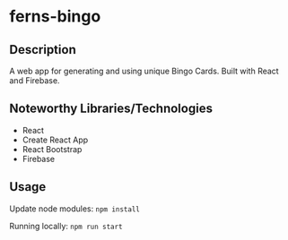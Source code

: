 # ferns-bingo

## Description
A web app for generating and using unique Bingo Cards.  Built with React and Firebase.

## Noteworthy Libraries/Technologies
- React
- Create React App
- React Bootstrap
- Firebase 

## Usage
Update node modules: `npm install`

Running locally: `npm run start`

